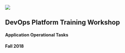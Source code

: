 ![](content/00_intro/bcdevex_logo.png)<!-- .element style="border: 0; background: None; box-shadow: None" -->
## DevOps Platform Training Workshop
#### Application Operational Tasks
#### Fall 2018
